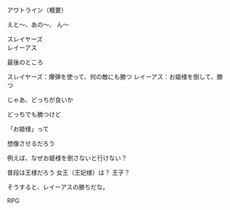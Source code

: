 アウトライン（概要）

えと〜、あの〜、
ん〜

スレイヤーズ<br/>
レイーアス

最後のところ

スレイヤーズ：爆弾を使って、何の敵にも勝つ
レイーアス：お姫様を倒して、勝つ

じゃあ、どっちが良いか

どっちでも勝つけど

「お姫様」って

想像させるだろう

例えば、なぜお姫様を倒さないと行けない？

普段は王様だろう
女王（王妃様）は？
王子？

そうすると、レイーアスの勝ちだな。

RPG
